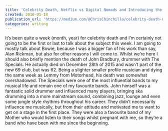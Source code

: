 ```yaml
---
title: 'Celebrity Death, Netflix vs Digital Nomads and Introducing the Enthusiastic Amateur'
created: 2016-01-18
publication_url: 'https://medium.com/@ChrisChinchilla/celebrity-death-netflix-vs-digital-nomads-and-introducing-the-enthusiastic-amateur-52f36fa0182c#.t1cjow8hj'
categories: writing 
---
```


It’s been quite a week (month, year) for celebrity death and I’m certainly not going to be the first or last to talk about the subject this week. I am going to mostly talk about Bowie, because I was a bigger fan of his work than say, Alan Rickman, but also for other reasons I will come to. Whilst we’re here I should also briefly mention the death of John Bradbury, drummer with The Specials. He actually died on December 28th of 2015 and wasn’t part of the new 69 club, but was 62. Being a slighter smaller profile musician and dying the same week as Lemmy from Motorhead, his death was somewhat overshadowed. The Specials were one of the most influential bands to my musical life and remain one of my favourite bands. John himself was a fantastic solid drummer and influenced many players, bringing ska drumming into a more mainstream sound, combining jazz, lounge and even some jungle style rhythms throughout his career. They didn’t necessarily influence me musically, but from their attitude and motivated me to want to get on a stage in the first place. They were also a favourite band of my Mother who would listen to their songs whilst pregnant with me, so they’re a band who have been with me since the beginning.

